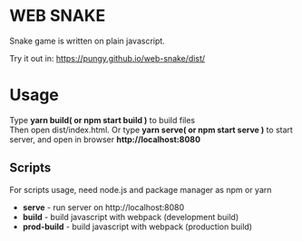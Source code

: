 # WEB SNAKE
Snake game is written on plain javascript.

Try it out in: https://pungy.github.io/web-snake/dist/
# Usage
Type **yarn build( or npm start build )** to build files<br/>
Then open dist/index.html. Or type **yarn serve( or npm start serve )** to start server, and open in browser **http://localhost:8080**

## Scripts
For scripts usage, need node.js and package manager as npm or yarn

* **serve** - run server on http://localhost:8080
* **build** - build javascript with webpack (development build)
* **prod-build** - build javascript with webpack (production build)
